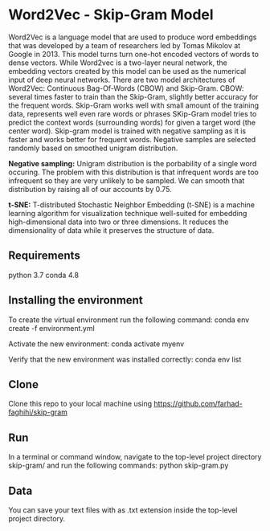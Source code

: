 # Word2Vec - Skip-Gram Model

Word2Vec is a language model that are used to produce word embeddings that was developed by a team of researchers led by Tomas Mikolov at Google in 2013. This model turns turn one-hot encoded vectors of words to dense vectors. While Word2vec is a two-layer neural network, the embedding vectors created by this model can be used as the numerical input of deep neural networks. There are two model architectures of Word2Vec: Continuous Bag-Of-Words (CBOW) and Skip-Gram. CBOW: several times faster to train than the Skip-Gram, slightly better accuracy for the frequent words. Skip-Gram works well with small amount of the training data, represents well even rare words or phrases
SKip-Gram model tries to predict the context words (surrounding words) for given a target word (the center word). Skip-gram model is trained with negative sampling as it is faster and works better for frequent words. Negative samples are selected randomly based on smoothed unigram distribution. 

**Negative sampling:** Unigram distribution is the porbability of a single word occuring. The problem with this distribution is that infrequent words are too infrequent so they are very unlikely to be sampled. We can smooth that distribution by raising all of our accounts by 0.75.

**t-SNE:** T-distributed Stochastic Neighbor Embedding (t-SNE) is a machine learning algorithm for visualization technique well-suited for embedding high-dimensional data into two or three dimensions. It reduces the dimensionality of data while it preserves the structure of data. 

## Requirements

python 3.7
conda 4.8

## Installing the environment

To create the virtual environment run the following command:
conda env create -f environment.yml

Activate the new environment: 
conda activate myenv

Verify that the new environment was installed correctly:
conda env list

## Clone

Clone this repo to your local machine using https://github.com/farhad-faghihi/skip-gram

## Run

In a terminal or command window, navigate to the top-level project directory skip-gram/ and run the following commands:
python skip-gram.py

## Data

You can save your text files with as .txt extension inside the top-level project directory.
